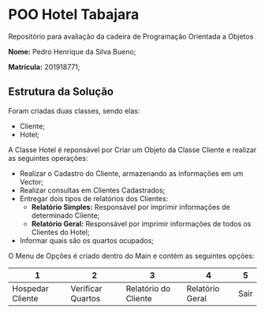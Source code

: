 # POO Hotel Tabajara
Repositório para avaliação da cadeira de Programação Orientada a Objetos

**Nome:** Pedro Henrique da Silva Bueno;

**Matrícula:** 201918771;

## Estrutura da Solução

Foram criadas duas classes, sendo elas:
- Cliente;
- Hotel;

A Classe Hotel é reponsável por Criar um Objeto da Classe Cliente e realizar as seguintes operações:
- Realizar o Cadastro do Cliente, armazenando as informações em um Vector;
- Realizar consultas em Clientes Cadastrados;
- Entregar dois tipos de relatórios dos Clientes:
    - **Relatório Simples:** Responsável por imprimir informações de determinado Cliente;
    - **Relatório Geral:** Responsável por imprimir informações de todos os Clientes do Hotel;
- Informar quais são os quartos ocupados;

O Menu de Opções é criado dentro do Main e contém as seguintes opções:

| 1 | 2 | 3 | 4 | 5 |
|---|---|---|---|---|
|Hospedar Cliente|Verificar Quartos|Relatório do Cliente|Relatório Geral|Sair



